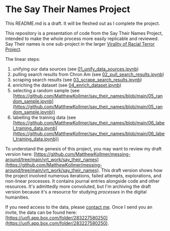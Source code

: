 # The Say Their Names Project
This README.md is a draft. It will be fleshed out as I complete the project.

This repository is a presentation of code from the Say Their Names Project, intended to make the whole process more easily replicable and reviewed. Say Their names is one sub-project in the larger [Virality of Racial Terror Project](https://viraltexts.org/2023/01/24/vrt/).

The linear steps:

1) unifying our data sources (see [01_unify_data_sources.ipynb](https://github.com/MatthewKollmer/say_their_names/blob/main/01_unify_data_sources.ipynb))
2) pulling search results from Chron Am (see [02_pull_search_results.ipynb](https://github.com/MatthewKollmer/say_their_names/blob/main/02_pull_search_results.ipynb))
3) scraping search results (see [03_scrape_search_results.ipynb](https://github.com/MatthewKollmer/say_their_names/blob/main/03_scrape_search_results.ipynb))
4) enriching the dataset (see [04_enrich_dataset.ipynb](https://github.com/MatthewKollmer/say_their_names/blob/main/04_enrich_dataset.ipynb))
5) selecting a random sample (see [https://github.com/MatthewKollmer/say_their_names/blob/main/05_random_sample.ipynb](https://github.com/MatthewKollmer/say_their_names/blob/main/05_random_sample.ipynb))
6) labelling the training data (see [https://github.com/MatthewKollmer/say_their_names/blob/main/06_label_training_data.ipynb](https://github.com/MatthewKollmer/say_their_names/blob/main/06_label_training_data.ipynb))

To understand the genesis of this project, you may want to review my draft version here: [https://github.com/MatthewKollmer/messing-around/tree/main/vrt_work/say_their_names](https://github.com/MatthewKollmer/messing-around/tree/main/vrt_work/say_their_names). This draft version shows how the project involved numerous iterations, failed attempts, explorations, and non-linear processes. It contains journal entries alongside code and other resources. It's admittedly more convoluted, but I'm archiving the draft version because it's a resource for studying _processes_ in the digital humanities.

If you need access to the data, please [contact me](https://matthewkollmer.com/contact/). Once I send you an invite, the data can be found here: [https://uofi.app.box.com/folder/283227580250](https://uofi.app.box.com/folder/283227580250). 
